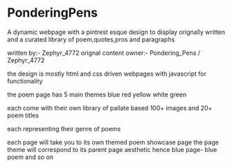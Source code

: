 # PonderingPens
A dynamic webpage with a pintrest esque design to display orignally written and a curated library of poem,quotes,pros and paragraphs

written by:- Zephyr_4772
orignal content owner:- Pondering_Pens / Zephyr_4772

the design is mostly html and css driven webpages with javascript for functionality 

the poem page has 5 main themes
blue
red
yellow
white 
green

each come with their own library of pallate based 100+ images and 20+ poem titles

each representing their genre of poems

each page will take you to its own themed poem showcase page 
the page theme will correspond to its parent page aesthetic hence
blue page- blue poem 
and so on

